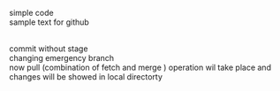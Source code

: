 simple code
<br>
sample text for github

<br>
commit without stage
<br>
changing emergency branch
<br>
now pull (combination of fetch and merge ) operation wil take place and changes will be showed in local directorty
